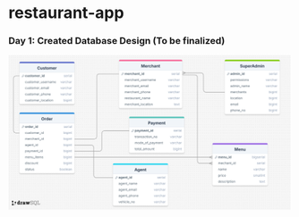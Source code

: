 # restaurant-app <br>
### Day 1: Created Database Design (To be finalized)
![Restaurant Design](./Database_design/Restaurant_Database_Design.png)
